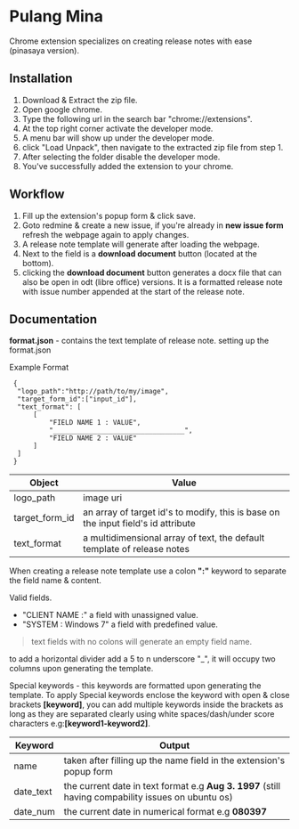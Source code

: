 # Pulang Mina
Chrome extension specializes on creating release notes with ease (pinasaya version).

## Installation
1. Download & Extract the zip file.
2. Open google chrome.
3. Type the following url in the search bar "chrome://extensions".
4. At the top right corner activate the developer mode.
5. A menu bar will show up under the developer mode.
6. click "Load Unpack", then navigate to the extracted zip file from step 1.
7. After selecting the folder disable the developer mode.
8. You've successfully added the extension to your chrome.

## Workflow

1. Fill up the extension's popup form & click save. 
2. Goto redmine & create a new issue, if you're already in **new issue form** refresh the webpage again to apply changes.
3. A release note template will generate after loading the webpage.
4. Next to the field is a **download document** button (located at the bottom).
5. clicking the **download document** button generates a docx file that can also be open in odt (libre office) versions. It is a formatted release note with issue number appended at the start of the release note.

## Documentation

**format.json** - contains the text template of release note.
  setting up the format.json
  
  Example Format
  
  ```
   {
    "logo_path":"http://path/to/my/image",
    "target_form_id":["input_id"],
    "text_format": [
        [
            "FIELD NAME 1 : VALUE",
            "_________________________________",
            "FIELD NAME 2 : VALUE"
        ]
    ]
   }
  ```
  
  Object | Value
  -------|-------
  logo_path  | image uri
  target_form_id | an array of target id's to modify, this is base on the input field's id attribute
  text_format | a multidimensional array of text, the default template of release notes
  
  When creating a release note template use a colon **":"** keyword to separate the field name & content.
  
  Valid fields.
  - "CLIENT NAME :" a field with unassigned value.
  - "SYSTEM : Windows 7" a field with predefined value.
  
  > text fields with no colons will generate an empty field name.
  
  to add a horizontal divider add a 5 to n underscore "_", it will occupy two columns upon generating the template. 
   
 
  Special keywords - this keywords are formatted upon generating the template. To apply Special keywords enclose the keyword with open & close brackets **\[keyword\]**, you can add multiple keywords inside the brackets as long as they are separated clearly using white spaces/dash/under score characters e.g:**\[keyword1-keyword2\]**.
  
  Keyword | Output
  --------|--------
  name    | taken after filling up the name field in the extension's popup form
  date_text | the current date in text format e.g **Aug 3. 1997** (still having compability issues on ubuntu os)
  date_num | the current date in numerical format e.g **080397**
 
  

